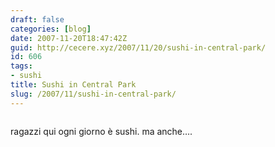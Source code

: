 ```yaml
---
draft: false
categories: [blog]
date: 2007-11-20T18:47:42Z
guid: http://cecere.xyz/2007/11/20/sushi-in-central-park/
id: 606
tags:
- sushi
title: Sushi in Central Park
slug: /2007/11/sushi-in-central-park/
---
```


<div>
  <a href="http://www.flickr.com/photos/krur/2044756538/" title="photo sharing"><img src="http://farm3.static.flickr.com/2271/2044756538_f24af8ba49.jpg" alt="" /></a>
</div>

ragazzi qui ogni giorno è sushi. ma anche….